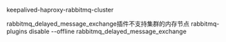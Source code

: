 
keepalived-haproxy-rabbitmq-cluster

rabbitmq_delayed_message_exchange插件不支持集群的内存节点
rabbitmq-plugins disable --offline rabbitmq_delayed_message_exchange
